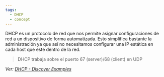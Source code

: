 ```yaml
---
tags:
  - DHCP
  - concept
---
```


DHCP es un protocolo de red que nos permite asignar configuraciones de red a un dispositivo de forma automatizada. Esto simplifica bastante la administración ya que así no necesitamos configurar una IP estática en cada host que este dentro de la red. 

> DHCP trabaja sobre el puerto 67 (server)/68 (client) en UDP

_Ver: [DHCP - Discover Examples](DHCP%20-%20Discover%20Examples.md)_

